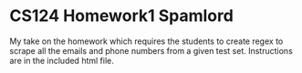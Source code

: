 # CS124 Homework1 Spamlord
My take on the homework which requires the students to create regex to scrape all the emails and phone numbers from a given test set. Instructions are in the included html file.
